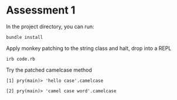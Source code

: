 # Assessment 1

In the project directory, you can run:

```bundle install```

Apply monkey patching to the string class and halt, drop into a REPL

```irb code.rb```

Try the patched camelcase method

```[1] pry(main)> 'hello case'.camelcase ```

```[2] pry(main)> 'camel case word'.camelcase  ```